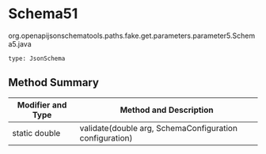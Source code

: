 # Schema51
org.openapijsonschematools.paths.fake.get.parameters.parameter5.Schema5.java
```
type: JsonSchema
```

## Method Summary
| Modifier and Type | Method and Description |
| ----------------- | ---------------------- |
| static double | validate(double arg, SchemaConfiguration configuration) |
